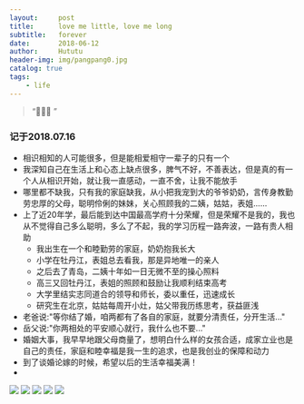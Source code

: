 ```yaml
---
layout:     post
title:      love me little, love me long
subtitle:   forever
date:       2018-06-12
author:     Hututu
header-img: img/pangpang0.jpg
catalog: true
tags:
    - life
---
```


> “🙉🙉🙉 ”

### 记于2018.07.16
- 相识相知的人可能很多，但是能相爱相守一辈子的只有一个
- 我深知自己在生活上和心态上缺点很多，脾气不好，不善表达，但是真的有一个人从相识开始，就让我一直感动，一直不舍，让我不能放手
- 哪里都不缺我，只有我的家庭缺我，从小把我宠到大的爷爷奶奶，言传身教勤劳忠厚的父母，聪明伶俐的妹妹，关心照顾我的二姨，姑姑，表姐......
- 上了近20年学，最后能到达中国最高学府十分荣耀，但是荣耀不是我的，我也从不觉得自己多么聪明，多么了不起，我的学习历程一路奔波，一路有贵人相助
	- 我出生在一个和睦勤劳的家庭，奶奶抱我长大
	- 小学在牡丹江，表姐总去看我，那是异地唯一的亲人
	- 之后去了青岛，二姨十年如一日无微不至的操心照料
	- 高三又回牡丹江，表姐的照顾和鼓励让我顺利结束高考
	- 大学里结实志同道合的领导和师长，委以重任，迅速成长
	- 研究生在北京，姑姑每周开小灶，姑父带我历练思考，获益匪浅
- 老爸说:"等你结了婚，咱两都有了各自的家庭，就要分清责任，分开生活..."
- 岳父说:"你两相处的平安顺心就行，我什么也不要..."
- 婚姻大事，我早早地跟父母商量了，想明白什么样的女孩合适，成家立业也是自己的责任，家庭和睦幸福是我一生的追求，也是我创业的保障和动力
- 到了谈婚论嫁的时候，希望以后的生活幸福美满！
- 
![](http://ww1.sinaimg.cn/large/8833244fgy1fswsixzrf7j22qf3nix6r.jpg)
![](http://ww1.sinaimg.cn/large/8833244fgy1fswsixlql0j22qf3nib2b.jpg)
![](http://ww1.sinaimg.cn/large/8833244fgy1fswsiwyh9rj22qf3nihdu.jpg)
![](http://ww1.sinaimg.cn/large/8833244fgy1fswsiwdb6tj20u0142n0e.jpg)
![](http://ww1.sinaimg.cn/large/8833244fgy1fswsixt25fj21401hcb29.jpg)

